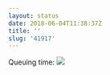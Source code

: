 ```yaml
---
layout: status
date: 2018-06-04T11:38:37Z
title: ''
slug: '41917'
---
```

Queuing time:
![](http://share.hartl.co/jpg_2018-06-04_11-36-45_1.jpg)
